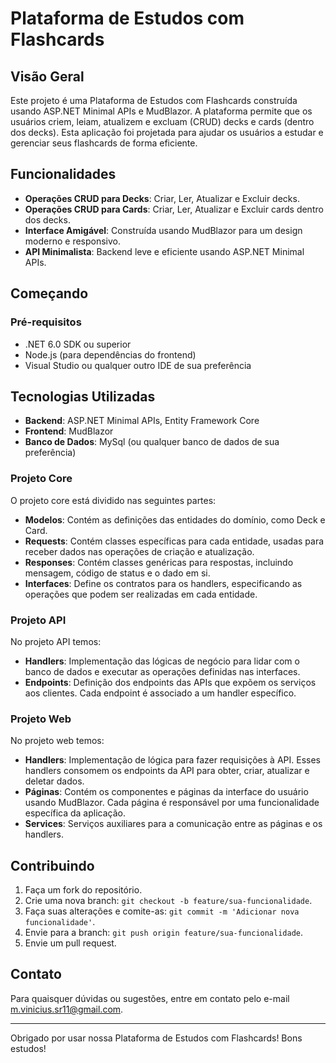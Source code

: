 # Plataforma de Estudos com Flashcards

## Visão Geral
Este projeto é uma Plataforma de Estudos com Flashcards construída usando ASP.NET Minimal APIs e MudBlazor. A plataforma permite que os usuários criem, leiam, atualizem e excluam (CRUD) decks e cards (dentro dos decks). Esta aplicação foi projetada para ajudar os usuários a estudar e gerenciar seus flashcards de forma eficiente.

## Funcionalidades
- **Operações CRUD para Decks**: Criar, Ler, Atualizar e Excluir decks.
- **Operações CRUD para Cards**: Criar, Ler, Atualizar e Excluir cards dentro dos decks.
- **Interface Amigável**: Construída usando MudBlazor para um design moderno e responsivo.
- **API Minimalista**: Backend leve e eficiente usando ASP.NET Minimal APIs.

## Começando

### Pré-requisitos
- .NET 6.0 SDK ou superior
- Node.js (para dependências do frontend)
- Visual Studio ou qualquer outro IDE de sua preferência

## Tecnologias Utilizadas
- **Backend**: ASP.NET Minimal APIs, Entity Framework Core
- **Frontend**: MudBlazor
- **Banco de Dados**: MySql (ou qualquer banco de dados de sua preferência)

### Projeto Core
O projeto core está dividido nas seguintes partes:

- **Modelos**: Contém as definições das entidades do domínio, como Deck e Card.
- **Requests**: Contém classes específicas para cada entidade, usadas para receber dados nas operações de criação e atualização.
- **Responses**: Contém classes genéricas para respostas, incluindo mensagem, código de status e o dado em si.
- **Interfaces**: Define os contratos para os handlers, especificando as operações que podem ser realizadas em cada entidade.

### Projeto API
No projeto API temos:

- **Handlers**: Implementação das lógicas de negócio para lidar com o banco de dados e executar as operações definidas nas interfaces.
- **Endpoints**: Definição dos endpoints das APIs que expõem os serviços aos clientes. Cada endpoint é associado a um handler específico.

### Projeto Web
No projeto web temos:

- **Handlers**: Implementação de lógica para fazer requisições à API. Esses handlers consomem os endpoints da API para obter, criar, atualizar e deletar dados.
- **Páginas**: Contém os componentes e páginas da interface do usuário usando MudBlazor. Cada página é responsável por uma funcionalidade específica da aplicação.
- **Services**: Serviços auxiliares para a comunicação entre as páginas e os handlers.

## Contribuindo
1. Faça um fork do repositório.
2. Crie uma nova branch: `git checkout -b feature/sua-funcionalidade`.
3. Faça suas alterações e comite-as: `git commit -m 'Adicionar nova funcionalidade'`.
4. Envie para a branch: `git push origin feature/sua-funcionalidade`.
5. Envie um pull request.

## Contato
Para quaisquer dúvidas ou sugestões, entre em contato pelo e-mail [m.vinicius.sr11@gmail.com](mailto:m.vinicius.sr11@gmail.com).

---

Obrigado por usar nossa Plataforma de Estudos com Flashcards! Bons estudos!
